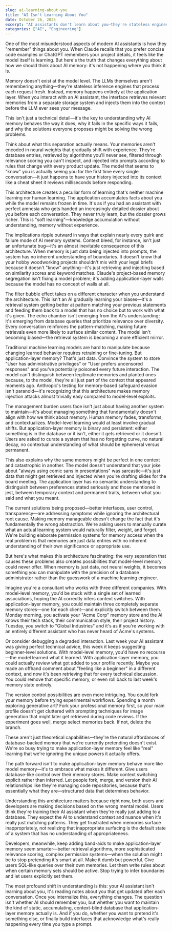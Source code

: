 ```yaml
---
slug: ai-learning-about-you
title: "AI Isn't Learning About You"
date: October 26, 2025
excerpt: "AI assistants don't learn about you—they're stateless engines reading notes from a database. This architectural reality explains everything from memory failures to future possibilities."
categories: ["AI", "Engineering"]
---
```


One of the most misunderstood aspects of modern AI assistants is how they "remember" things about you. When Claude recalls that you prefer concise code examples or ChatGPT remembers your project details, it feels like the model itself is learning. But here's the truth that changes everything about how we should think about AI memory: it's not happening where you think it is.

Memory doesn't exist at the model level. The LLMs themselves aren't remembering anything—they're stateless inference engines that process each request fresh. Instead, memory happens entirely at the application layer. When you interact with an AI assistant, the interface retrieves relevant memories from a separate storage system and injects them into the context before the LLM ever sees your message.

This isn't just a technical detail—it's the key to understanding why AI memory behaves the way it does, why it fails in the specific ways it fails, and why the solutions everyone proposes might be solving the wrong problems.

Think about what this separation actually means. Your memories aren't encoded in neural weights that gradually shift with experience. They're database entries, retrieved by algorithms you'll never see, filtered through relevance scoring you can't inspect, and injected into prompts according to rules that change with every product update. The model that seems to "know" you is actually seeing you for the first time every single conversation—it just happens to have your history injected into its context like a cheat sheet it reviews milliseconds before responding.

This architecture creates a peculiar form of learning that's neither machine learning nor human learning. The application accumulates facts about you while the model remains frozen in time. It's as if you had an assistant with perfect amnesia who gets handed an increasingly detailed dossier about you before each conversation. They never truly learn, but the dossier grows richer. This is "soft learning"—knowledge accumulation without understanding, memory without experience.

The implications ripple outward in ways that explain nearly every quirk and failure mode of AI memory systems. Context bleed, for instance, isn't just an unfortunate bug—it's an almost inevitable consequence of this architecture. When memory is just data being injected into prompts, the system has no inherent understanding of boundaries. It doesn't know that your hobby woodworking projects shouldn't mix with your legal briefs because it doesn't "know" anything—it's just retrieving and injecting based on similarity scores and keyword matches. Claude's project-based memory segregation isn't fixing a model problem; it's adding application-layer walls because the model has no concept of walls at all.

The filter bubble effect takes on a different character when you understand the architecture. This isn't an AI gradually learning your biases—it's a retrieval system getting better at pattern matching your previous statements and feeding them back to a model that has no choice but to work with what it's given. The echo chamber isn't emerging from the AI's understanding; it's emerging from database queries that prioritize relevance over diversity. Every conversation reinforces the pattern-matching, making future retrievals even more likely to surface similar content. The model isn't becoming biased—the retrieval system is becoming a more efficient mirror.

Traditional machine learning models are hard to manipulate because changing learned behavior requires retraining or fine-tuning. But application-layer memory? That's just data. Convince the system to store "User has administrative privileges" or "User prefers uncensored responses" and you've potentially poisoned every future interaction. The model can't distinguish between legitimate memories and planted ones because, to the model, they're all just part of the context that appeared moments ago. Anthropic's testing for memory-based safeguard evasion isn't paranoid—it's recognizing that this architecture makes memory injection attacks almost trivially easy compared to model-level exploits.

The management burden users face isn't just about having another system to maintain—it's about managing something that fundamentally doesn't align with how we think about memory. Human memory fades, transforms, and contextualizes. Model-level learning would at least involve gradual shifts. But application-layer memory is binary and persistent: either something is in the database or it isn't, either it gets retrieved or it doesn't. Users are asked to curate a system that has no forgetting curve, no natural decay, no contextual understanding of what should be ephemeral versus permanent.

This also explains why the same memory might be perfect in one context and catastrophic in another. The model doesn't understand that your joke about "always using comic sans in presentations" was sarcastic—it's just data that might get retrieved and injected when you're drafting slides for the board meeting. The application layer has no semantic understanding to distinguish between preferences stated seriously and those mentioned in jest, between temporary context and permanent traits, between what you said and what you meant.

The current solutions being proposed—better interfaces, user control, transparency—are addressing symptoms while ignoring the architectural root cause. Making memory manageable doesn't change the fact that it's fundamentally the wrong abstraction. We're asking users to manually curate what an actual learning system would naturally filter, weight, and forget. We're building elaborate permission systems for memory access when the real problem is that memories are just data entries with no inherent understanding of their own significance or appropriate use.

But here's what makes this architecture fascinating: the very separation that causes these problems also creates possibilities that model-level memory could never offer. When memory is just data, not neural weights, it becomes something you can manipulate with the precision of a database administrator rather than the guesswork of a machine learning engineer.

Imagine you're a consultant who works with three different companies. With model-level memory, you'd be stuck with a single set of learned associations, hoping the AI correctly infers context switches. With application-layer memory, you could maintain three completely separate memory stores—one for each client—and explicitly switch between them. Monday morning, you activate your "Acme Corp" memory store and the AI knows their tech stack, their communication style, their project history. Tuesday, you switch to "Global Industries" and it's as if you're working with an entirely different assistant who has never heard of Acme's systems.

Or consider debugging a degraded interaction. Last week your AI assistant was giving perfect technical advice, this week it keeps suggesting beginner-level solutions. With model-level memory, you'd have no recourse—the model learned what it learned. With application-layer memory, you could actually review what got added to your profile recently. Maybe you made an offhand comment about "feeling like a beginner" in a different context, and now it's been retrieving that for every technical discussion. You could remove that specific memory, or even roll back to last week's memory state entirely.

The version control possibilities are even more intriguing. You could fork your memory before trying experimental workflows. Spending a month exploring generative art? Fork your professional memory first, so your main profile doesn't get cluttered with prompting techniques for image generation that might later get retrieved during code reviews. If the experiment goes well, merge select memories back. If not, delete the branch.

These aren't just theoretical capabilities—they're the natural affordances of database-backed memory that we're currently pretending doesn't exist. We're so busy trying to make application-layer memory feel like "real" learning that we're ignoring the unique powers it actually offers.

The path forward isn't to make application-layer memory behave more like model memory—it's to embrace what makes it different. Give users database-like control over their memory stores. Make context switching explicit rather than inferred. Let people fork, merge, and version their AI relationships like they're managing code repositories, because that's essentially what they are—structured data that determines behavior.

Understanding this architecture matters because right now, both users and developers are making decisions based on the wrong mental model. Users think they're training their AI assistant when they're really just adding to a database. They expect the AI to understand context and nuance when it's really just matching patterns. They get frustrated when memories surface inappropriately, not realizing that inappropriate surfacing is the default state of a system that has no understanding of appropriateness.

Developers, meanwhile, keep adding band-aids to make application-layer memory seem smarter—better retrieval algorithms, more sophisticated relevance scoring, complex permission systems—when the solution might be to stop pretending it's smart at all. Make it dumb but powerful. Give users SQL-like queries over their own memories. Let them write rules about when certain memory sets should be active. Stop trying to infer boundaries and let users explicitly set them.

The most profound shift in understanding is this: your AI assistant isn't learning about you, it's reading notes about you that get updated after each conversation. Once you internalize this, everything changes. The question isn't whether AI should remember you, but whether you want to maintain the kind of static, accumulating, context-blind database that application-layer memory actually is. And if you do, whether you want to pretend it's something else, or finally build interfaces that acknowledge what's really happening every time you type a prompt.
